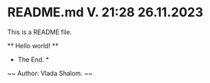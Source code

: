 # README.md V. 21:28 26.11.2023

This is a README file.

** Hello world! **

* The End. *

~~ Author: Vlada Shalom. ~~
